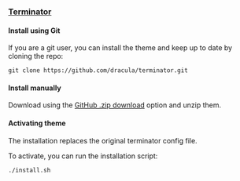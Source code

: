 ### [Terminator](https://terminator-gtk3.readthedocs.io/en/latest/)

#### Install using Git

If you are a git user, you can install the theme and keep up to date by cloning the repo:

    git clone https://github.com/dracula/terminator.git

#### Install manually

Download using the [GitHub .zip download](https://github.com/dracula/terminator/archive/master.zip) option and unzip them.

#### Activating theme

The installation replaces the original terminator config file.

To activate, you can run the installation script:

    ./install.sh
